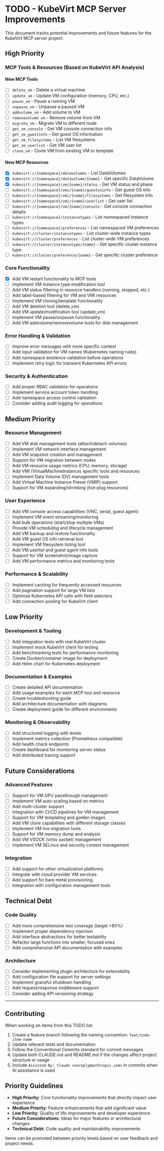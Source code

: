 # TODO - KubeVirt MCP Server Improvements

This document tracks potential improvements and future features for the KubeVirt MCP server project.

## High Priority

### MCP Tools & Resources (Based on KubeVirt API Analysis)

#### New MCP Tools
- [ ] `delete_vm` - Delete a virtual machine
- [ ] `update_vm` - Update VM configuration (memory, CPU, etc.)
- [ ] `pause_vm` - Pause a running VM
- [ ] `unpause_vm` - Unpause a paused VM
- [ ] `addvolume_vm` - Add volume to VM
- [ ] `removevolume_vm` - Remove volume from VM
- [ ] `migrate_vm` - Migrate VM to different node
- [ ] `get_vm_console` - Get VM console connection info
- [ ] `get_vm_guestinfo` - Get guest OS information
- [ ] `get_vm_filesystems` - List VM filesystems
- [ ] `get_vm_userlist` - Get VM user list
- [ ] `clone_vm` - Clone VM from existing VM or template

#### New MCP Resources
- [x] `kubevirt://{namespace}/datavolumes` - List DataVolumes
- [x] `kubevirt://{namespace}/datavolume/{name}` - Get specific DataVolume
- [x] `kubevirt://{namespace}/vm/{name}/status` - Get VM status and phase
- [ ] `kubevirt://{namespace}/vmi/{name}/guestosinfo` - Get guest OS info
- [ ] `kubevirt://{namespace}/vmi/{name}/filesystems` - Get filesystem info
- [ ] `kubevirt://{namespace}/vmi/{name}/userlist` - Get user list
- [ ] `kubevirt://{namespace}/vm/{name}/console` - Get console connection details
- [ ] `kubevirt://{namespace}/instancetypes` - List namespaced instance types
- [ ] `kubevirt://{namespace}/preferences` - List namespaced VM preferences
- [ ] `kubevirt://cluster/instancetypes` - List cluster-wide instance types
- [ ] `kubevirt://cluster/preferences` - List cluster-wide VM preferences
- [ ] `kubevirt://cluster/instancetype/{name}` - Get specific cluster instance type
- [ ] `kubevirt://cluster/preference/{name}` - Get specific cluster preference

### Core Functionality
- [x] Add VM restart functionality to MCP tools
- [ ] Implement VM instance type modification tool
- [ ] Add VM status filtering in resource handlers (running, stopped, etc.)
- [ ] Add label-based filtering for VM and VMI resources
- [ ] Implement VM cloning/template functionality
- [ ] Add VM deletion tool (delete_vm)
- [ ] Add VM update/modification tool (update_vm)
- [ ] Implement VM pause/unpause functionality
- [ ] Add VM addvolume/removevolume tools for disk management

### Error Handling & Validation
- [ ] Improve error messages with more specific context
- [ ] Add input validation for VM names (Kubernetes naming rules)
- [ ] Add namespace existence validation before operations
- [ ] Implement retry logic for transient Kubernetes API errors

### Security & Authentication
- [ ] Add proper RBAC validation for operations
- [ ] Implement service account token handling
- [ ] Add namespace access control validation
- [ ] Consider adding audit logging for operations

## Medium Priority

### Resource Management
- [ ] Add VM disk management tools (attach/detach volumes)
- [ ] Implement VM network interface management
- [ ] Add VM snapshot creation and management
- [ ] Support for VM migration between nodes
- [ ] Add VM resource usage metrics (CPU, memory, storage)
- [ ] Add VMI (VirtualMachineInstance) specific tools and resources
- [ ] Implement Data Volume (DV) management tools
- [ ] Add Virtual Machine Instance Preset (VMIP) support
- [ ] Support for VM expanding/shrinking (hot-plug resources)

### User Experience
- [ ] Add VM console access capabilities (VNC, serial, guest agent)
- [ ] Implement VM event streaming/monitoring
- [ ] Add bulk operations (start/stop multiple VMs)
- [ ] Provide VM scheduling and lifecycle management
- [ ] Add VM backup and restore functionality
- [ ] Add VM guest OS info retrieval tool
- [ ] Implement VM filesystem listing tool
- [ ] Add VM userlist and guest agent info tools
- [ ] Support for VM screenshot/image capture
- [ ] Add VM performance metrics and monitoring tools

### Performance & Scalability
- [ ] Implement caching for frequently accessed resources
- [ ] Add pagination support for large VM lists
- [ ] Optimize Kubernetes API calls with field selectors
- [ ] Add connection pooling for KubeVirt client

## Low Priority

### Development & Tooling
- [ ] Add integration tests with real KubeVirt cluster
- [ ] Implement mock KubeVirt client for testing
- [ ] Add benchmarking tests for performance monitoring
- [ ] Create Docker/container image for deployment
- [ ] Add Helm chart for Kubernetes deployment

### Documentation & Examples
- [ ] Create detailed API documentation
- [ ] Add usage examples for each MCP tool and resource
- [ ] Create troubleshooting guide
- [ ] Add architecture documentation with diagrams
- [ ] Create deployment guide for different environments

### Monitoring & Observability
- [ ] Add structured logging with levels
- [ ] Implement metrics collection (Prometheus compatible)
- [ ] Add health check endpoints
- [ ] Create dashboard for monitoring server status
- [ ] Add distributed tracing support

## Future Considerations

### Advanced Features
- [ ] Support for VM GPU passthrough management
- [ ] Implement VM auto-scaling based on metrics
- [ ] Add multi-cluster support
- [ ] Integration with CI/CD pipelines for VM management
- [ ] Support for VM templating and golden images
- [ ] Add VM clone capabilities with different storage classes
- [ ] Implement VM live migration tools
- [ ] Support for VM memory dump and analysis
- [ ] Add VM VSOCK (virtio socket) management
- [ ] Implement VM SELinux and security context management

### Integration
- [ ] Add support for other virtualization platforms
- [ ] Integrate with cloud provider VM services
- [ ] Add support for bare metal provisioning
- [ ] Integration with configuration management tools

## Technical Debt

### Code Quality
- [ ] Add more comprehensive test coverage (target >80%)
- [ ] Implement proper dependency injection
- [ ] Add interface abstractions for better testability
- [ ] Refactor large functions into smaller, focused ones
- [ ] Add comprehensive API documentation with examples

### Architecture
- [ ] Consider implementing plugin architecture for extensibility
- [ ] Add configuration file support for server settings
- [ ] Implement graceful shutdown handling
- [ ] Add request/response middleware support
- [ ] Consider adding API versioning strategy

---

## Contributing

When working on items from this TODO list:

1. Create a feature branch following the naming convention: `feat/todo-item-name`
2. Update relevant tests and documentation
3. Follow the Conventional Commits standard for commit messages
4. Update both CLAUDE.md and README.md if the changes affect project structure or usage
5. Include `Assisted-By: Claude <noreply@anthropic.com>` in commits when AI assistance is used

## Priority Guidelines

- **High Priority**: Core functionality improvements that directly impact user experience
- **Medium Priority**: Feature enhancements that add significant value
- **Low Priority**: Quality of life improvements and developer experience
- **Future Considerations**: Ideas for major features or architectural changes
- **Technical Debt**: Code quality and maintainability improvements

Items can be promoted between priority levels based on user feedback and project needs.